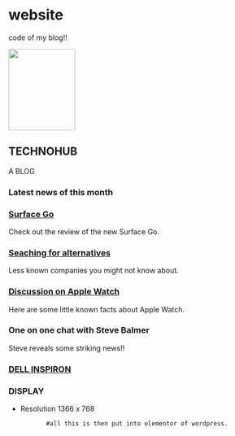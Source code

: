 # website
code of my blog!!

<img width="131" height="160" src="http://onkarmandke.website/wp-content/uploads/2018/11/logo-2.png" alt="" />											
			<h2>TECHNOHUB</h2>		
		<p>A BLOG</p>		
			<h3>Latest news of this month</h3>		
			<h3><a href="https://www.youtube.com/watch?v=s2Kmd8Uu-YQ">Surface Go</a></h3>		
		<p>Check out the review of the new Surface Go.</p>		
			<h3><a href="https://www.businessinsider.com.au/lesser-known-cofounders-of-big-tech-companies-and-where-they-are-now-2018-3">Seaching for alternatives</a></h3>		
		<p>Less known companies you might not know about.</p>		
			<h3><a href="https://www.feedspot.com/?followfeedid=4760851">Discussion on Apple Watch</a></h3>		
		<p>Here are some little known facts about Apple Watch.</p>		
			<h3>One on one chat with Steve Balmer</h3>		
		<p>Steve reveals some striking news!!</p>		
			<h3><a href="https://www.dell.com/en-in">DELL INSPIRON</a></h3>		
				<h3>
					DISPLAY
				</h3>
				<p></p>
					<ul>
							<li >
										Resolution 1366 x 768
               
	       
	       
	       #all this is then put into elementor of wordpress.
                
                
